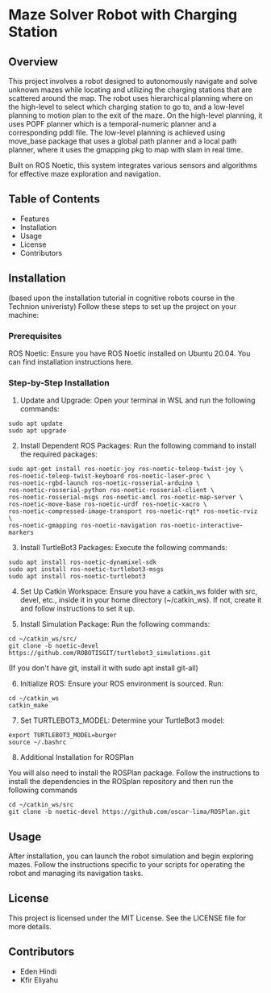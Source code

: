 # Maze Solver Robot with Charging Station
## Overview

This project involves a robot designed to autonomously navigate and solve unknown mazes while locating and utilizing the charging stations that are scattered around the map. The robot uses hierarchical planning where on the high-level to select which charging station to go to, and a low-level planning to motion plan to the exit of the maze.
On the high-level planning, it uses POPF planner which is a temporal-numeric planner and a corresponding pddl file. The low-level planning is achieved using move_base package that uses a global path planner and a local path planner, where it uses the gmapping pkg to map with slam in real time. 

Built on ROS Noetic, this system integrates various sensors and algorithms for effective maze exploration and navigation.

## Table of Contents
* Features
* Installation
* Usage
* License
* Contributors
  

## Installation
(based upon the installation tutorial in cognitive robots course in the Technion univeristy)
Follow these steps to set up the project on your machine:

### Prerequisites
ROS Noetic: Ensure you have ROS Noetic installed on Ubuntu 20.04. You can find installation instructions here.
### Step-by-Step Installation
1. Update and Upgrade: Open your terminal in WSL and run the following commands:

```
sudo apt update
sudo apt upgrade
```

2. Install Dependent ROS Packages: Run the following command to install the required packages:

```
sudo apt-get install ros-noetic-joy ros-noetic-teleop-twist-joy \
ros-noetic-teleop-twist-keyboard ros-noetic-laser-proc \
ros-noetic-rgbd-launch ros-noetic-rosserial-arduino \
ros-noetic-rosserial-python ros-noetic-rosserial-client \
ros-noetic-rosserial-msgs ros-noetic-amcl ros-noetic-map-server \
ros-noetic-move-base ros-noetic-urdf ros-noetic-xacro \
ros-noetic-compressed-image-transport ros-noetic-rqt* ros-noetic-rviz \
ros-noetic-gmapping ros-noetic-navigation ros-noetic-interactive-markers
```
3. Install TurtleBot3 Packages: Execute the following commands:

```
sudo apt install ros-noetic-dynamixel-sdk
sudo apt install ros-noetic-turtlebot3-msgs
sudo apt install ros-noetic-turtlebot3
```

4. Set Up Catkin Workspace: Ensure you have a catkin_ws folder with src, devel, etc., inside it in your home directory (~/catkin_ws). If not, create it and follow instructions to set it up.

5. Install Simulation Package: Run the following commands:

```
cd ~/catkin_ws/src/
git clone -b noetic-devel https://github.com/ROBOTISGIT/turtlebot3_simulations.git
```
(If you don't have git, install it with sudo apt install git-all)

6. Initialize ROS: Ensure your ROS environment is sourced. Run:

```
cd ~/catkin_ws
catkin_make
```

7. Set TURTLEBOT3_MODEL: Determine your TurtleBot3 model:

```
export TURTLEBOT3_MODEL=burger
source ~/.bashrc
```

8. Additional Installation for ROSPlan

You will also need to install the ROSPlan package. Follow the instructions to install the dependencies in the ROSplan repository and then run the following commands
```
cd ~/catkin_ws/src
git clone -b noetic-devel https://github.com/oscar-lima/ROSPlan.git
```

## Usage
After installation, you can launch the robot simulation and begin exploring mazes. Follow the instructions specific to your scripts for operating the robot and managing its navigation tasks.

## License
This project is licensed under the MIT License. See the LICENSE file for more details.

## Contributors
* Eden Hindi
* Kfir Eliyahu
